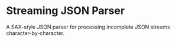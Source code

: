 # Streaming JSON Parser

A SAX-style JSON parser for processing incomplete JSON streams character-by-character.